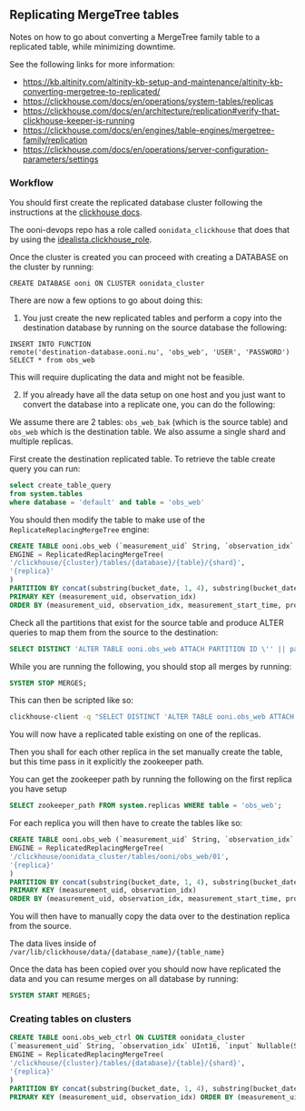 ## Replicating MergeTree tables

Notes on how to go about converting a MergeTree family table to a replicated table, while minimizing downtime.

See the following links for more information:

- https://kb.altinity.com/altinity-kb-setup-and-maintenance/altinity-kb-converting-mergetree-to-replicated/
- https://clickhouse.com/docs/en/operations/system-tables/replicas
- https://clickhouse.com/docs/en/architecture/replication#verify-that-clickhouse-keeper-is-running
- https://clickhouse.com/docs/en/engines/table-engines/mergetree-family/replication
- https://clickhouse.com/docs/en/operations/server-configuration-parameters/settings

### Workflow

You should first create the replicated database cluster following the
instructions at the [clickhouse docs](https://clickhouse.com/docs/en/architecture/replication).

The ooni-devops repo has a role called `oonidata_clickhouse` that does that by using the [idealista.clickhouse_role](https://github.com/idealista/clickhouse_role).

Once the cluster is created you can proceed with creating a DATABASE on the cluster by running:

```
CREATE DATABASE ooni ON CLUSTER oonidata_cluster
```

There are now a few options to go about doing this:

1. You just create the new replicated tables and perform a copy into the destination database by running on the source database the following:

```
INSERT INTO FUNCTION
remote('destination-database.ooni.nu', 'obs_web', 'USER', 'PASSWORD')
SELECT * from obs_web
```

This will require duplicating the data and might not be feasible.

2. If you already have all the data setup on one host and you just want to convert the database into a replicate one, you can do the following:

We assume there are 2 tables: `obs_web_bak` (which is the source table) and
`obs_web` which is the destination table. We also assume a single shard and
multiple replicas.

First create the destination replicated table. To retrieve the table create query you can run:

```sql
select create_table_query
from system.tables
where database = 'default' and table = 'obs_web'
```

You should then modify the table to make use of the `ReplicateReplacingMergeTree` engine:

```sql
CREATE TABLE ooni.obs_web (`measurement_uid` String, `observation_idx` UInt16, `input` Nullable(String), `report_id` String, `measurement_start_time` DateTime64(3, 'UTC'), `software_name` String, `software_version` String, `test_name` String, `test_version` String, `bucket_date` String, `probe_asn` UInt32, `probe_cc` String, `probe_as_org_name` String, `probe_as_cc` String, `probe_as_name` String, `network_type` String, `platform` String, `origin` String, `engine_name` String, `engine_version` String, `architecture` String, `resolver_ip` String, `resolver_asn` UInt32, `resolver_cc` String, `resolver_as_org_name` String, `resolver_as_cc` String, `resolver_is_scrubbed` UInt8, `resolver_asn_probe` UInt32, `resolver_as_org_name_probe` String, `created_at` Nullable(DateTime('UTC')), `target_id` Nullable(String), `hostname` Nullable(String), `transaction_id` Nullable(UInt16), `ip` Nullable(String), `port` Nullable(UInt16), `ip_asn` Nullable(UInt32), `ip_as_org_name` Nullable(String), `ip_as_cc` Nullable(String), `ip_cc` Nullable(String), `ip_is_bogon` Nullable(UInt8), `dns_query_type` Nullable(String), `dns_failure` Nullable(String), `dns_engine` Nullable(String), `dns_engine_resolver_address` Nullable(String), `dns_answer_type` Nullable(String), `dns_answer` Nullable(String), `dns_answer_asn` Nullable(UInt32), `dns_answer_as_org_name` Nullable(String), `dns_t` Nullable(Float64), `tcp_failure` Nullable(String), `tcp_success` Nullable(UInt8), `tcp_t` Nullable(Float64), `tls_failure` Nullable(String), `tls_server_name` Nullable(String), `tls_version` Nullable(String), `tls_cipher_suite` Nullable(String), `tls_is_certificate_valid` Nullable(UInt8), `tls_end_entity_certificate_fingerprint` Nullable(String), `tls_end_entity_certificate_subject` Nullable(String), `tls_end_entity_certificate_subject_common_name` Nullable(String), `tls_end_entity_certificate_issuer` Nullable(String), `tls_end_entity_certificate_issuer_common_name` Nullable(String), `tls_end_entity_certificate_san_list` Array(String), `tls_end_entity_certificate_not_valid_after` Nullable(DateTime64(3, 'UTC')), `tls_end_entity_certificate_not_valid_before` Nullable(DateTime64(3, 'UTC')), `tls_certificate_chain_length` Nullable(UInt16), `tls_certificate_chain_fingerprints` Array(String), `tls_handshake_read_count` Nullable(UInt16), `tls_handshake_write_count` Nullable(UInt16), `tls_handshake_read_bytes` Nullable(UInt32), `tls_handshake_write_bytes` Nullable(UInt32), `tls_handshake_last_operation` Nullable(String), `tls_handshake_time` Nullable(Float64), `tls_t` Nullable(Float64), `http_request_url` Nullable(String), `http_network` Nullable(String), `http_alpn` Nullable(String), `http_failure` Nullable(String), `http_request_body_length` Nullable(UInt32), `http_request_method` Nullable(String), `http_runtime` Nullable(Float64), `http_response_body_length` Nullable(Int32), `http_response_body_is_truncated` Nullable(UInt8), `http_response_body_sha1` Nullable(String), `http_response_status_code` Nullable(UInt16), `http_response_header_location` Nullable(String), `http_response_header_server` Nullable(String), `http_request_redirect_from` Nullable(String), `http_request_body_is_truncated` Nullable(UInt8), `http_t` Nullable(Float64), `probe_analysis` Nullable(String))
ENGINE = ReplicatedReplacingMergeTree(
'/clickhouse/{cluster}/tables/{database}/{table}/{shard}',
'{replica}'
)
PARTITION BY concat(substring(bucket_date, 1, 4), substring(bucket_date, 6, 2))
PRIMARY KEY (measurement_uid, observation_idx)
ORDER BY (measurement_uid, observation_idx, measurement_start_time, probe_cc, probe_asn) SETTINGS index_granularity = 8192
```

Check all the partitions that exist for the source table and produce ALTER queries to map them from the source to the destination:

```sql
SELECT DISTINCT 'ALTER TABLE ooni.obs_web ATTACH PARTITION ID \'' || partition_id || '\' FROM obs_web_bak;' from system.parts WHERE table = 'obs_web_bak' AND active;
```

While you are running the following, you should stop all merges by running:

```sql
SYSTEM STOP MERGES;
```

This can then be scripted like so:

```sh
clickhouse-client -q "SELECT DISTINCT 'ALTER TABLE ooni.obs_web ATTACH PARTITION ID \'' || partition_id || '\' FROM obs_web_bak;' from system.parts WHERE table = 'obs_web_bak' format TabSeparatedRaw" | clickhouse-client -u write --password XXXX -mn
```

You will now have a replicated table existing on one of the replicas.

Then you shall for each other replica in the set manually create the table, but this time pass in it explicitly the zookeeper path.

You can get the zookeeper path by running the following on the first replica you have setup

```sql
SELECT zookeeper_path FROM system.replicas WHERE table = 'obs_web';
```

For each replica you will then have to create the tables like so:

```sql
CREATE TABLE ooni.obs_web (`measurement_uid` String, `observation_idx` UInt16, `input` Nullable(String), `report_id` String, `measurement_start_time` DateTime64(3, 'UTC'), `software_name` String, `software_version` String, `test_name` String, `test_version` String, `bucket_date` String, `probe_asn` UInt32, `probe_cc` String, `probe_as_org_name` String, `probe_as_cc` String, `probe_as_name` String, `network_type` String, `platform` String, `origin` String, `engine_name` String, `engine_version` String, `architecture` String, `resolver_ip` String, `resolver_asn` UInt32, `resolver_cc` String, `resolver_as_org_name` String, `resolver_as_cc` String, `resolver_is_scrubbed` UInt8, `resolver_asn_probe` UInt32, `resolver_as_org_name_probe` String, `created_at` Nullable(DateTime('UTC')), `target_id` Nullable(String), `hostname` Nullable(String), `transaction_id` Nullable(UInt16), `ip` Nullable(String), `port` Nullable(UInt16), `ip_asn` Nullable(UInt32), `ip_as_org_name` Nullable(String), `ip_as_cc` Nullable(String), `ip_cc` Nullable(String), `ip_is_bogon` Nullable(UInt8), `dns_query_type` Nullable(String), `dns_failure` Nullable(String), `dns_engine` Nullable(String), `dns_engine_resolver_address` Nullable(String), `dns_answer_type` Nullable(String), `dns_answer` Nullable(String), `dns_answer_asn` Nullable(UInt32), `dns_answer_as_org_name` Nullable(String), `dns_t` Nullable(Float64), `tcp_failure` Nullable(String), `tcp_success` Nullable(UInt8), `tcp_t` Nullable(Float64), `tls_failure` Nullable(String), `tls_server_name` Nullable(String), `tls_version` Nullable(String), `tls_cipher_suite` Nullable(String), `tls_is_certificate_valid` Nullable(UInt8), `tls_end_entity_certificate_fingerprint` Nullable(String), `tls_end_entity_certificate_subject` Nullable(String), `tls_end_entity_certificate_subject_common_name` Nullable(String), `tls_end_entity_certificate_issuer` Nullable(String), `tls_end_entity_certificate_issuer_common_name` Nullable(String), `tls_end_entity_certificate_san_list` Array(String), `tls_end_entity_certificate_not_valid_after` Nullable(DateTime64(3, 'UTC')), `tls_end_entity_certificate_not_valid_before` Nullable(DateTime64(3, 'UTC')), `tls_certificate_chain_length` Nullable(UInt16), `tls_certificate_chain_fingerprints` Array(String), `tls_handshake_read_count` Nullable(UInt16), `tls_handshake_write_count` Nullable(UInt16), `tls_handshake_read_bytes` Nullable(UInt32), `tls_handshake_write_bytes` Nullable(UInt32), `tls_handshake_last_operation` Nullable(String), `tls_handshake_time` Nullable(Float64), `tls_t` Nullable(Float64), `http_request_url` Nullable(String), `http_network` Nullable(String), `http_alpn` Nullable(String), `http_failure` Nullable(String), `http_request_body_length` Nullable(UInt32), `http_request_method` Nullable(String), `http_runtime` Nullable(Float64), `http_response_body_length` Nullable(Int32), `http_response_body_is_truncated` Nullable(UInt8), `http_response_body_sha1` Nullable(String), `http_response_status_code` Nullable(UInt16), `http_response_header_location` Nullable(String), `http_response_header_server` Nullable(String), `http_request_redirect_from` Nullable(String), `http_request_body_is_truncated` Nullable(UInt8), `http_t` Nullable(Float64), `probe_analysis` Nullable(String))
ENGINE = ReplicatedReplacingMergeTree(
'/clickhouse/oonidata_cluster/tables/ooni/obs_web/01',
'{replica}'
)
PARTITION BY concat(substring(bucket_date, 1, 4), substring(bucket_date, 6, 2))
PRIMARY KEY (measurement_uid, observation_idx)
ORDER BY (measurement_uid, observation_idx, measurement_start_time, probe_cc, probe_asn) SETTINGS index_granularity = 8192
```

You will then have to manually copy the data over to the destination replica from the source.

The data lives inside of `/var/lib/clickhouse/data/{database_name}/{table_name}`

Once the data has been copied over you should now have replicated the data and you can resume merges on all database by running:

```sql
SYSTEM START MERGES;
```

### Creating tables on clusters

```sql
CREATE TABLE ooni.obs_web_ctrl ON CLUSTER oonidata_cluster
(`measurement_uid` String, `observation_idx` UInt16, `input` Nullable(String), `report_id` String, `measurement_start_time` DateTime64(3, 'UTC'), `software_name` String, `software_version` String, `test_name` String, `test_version` String, `bucket_date` String, `hostname` String, `created_at` Nullable(DateTime64(3, 'UTC')), `ip` String, `port` Nullable(UInt16), `ip_asn` Nullable(UInt32), `ip_as_org_name` Nullable(String), `ip_as_cc` Nullable(String), `ip_cc` Nullable(String), `ip_is_bogon` Nullable(UInt8), `dns_failure` Nullable(String), `dns_success` Nullable(UInt8), `tcp_failure` Nullable(String), `tcp_success` Nullable(UInt8), `tls_failure` Nullable(String), `tls_success` Nullable(UInt8), `tls_server_name` Nullable(String), `http_request_url` Nullable(String), `http_failure` Nullable(String), `http_success` Nullable(UInt8), `http_response_body_length` Nullable(Int32))
ENGINE = ReplicatedReplacingMergeTree(
'/clickhouse/{cluster}/tables/{database}/{table}/{shard}',
'{replica}'
)
PARTITION BY concat(substring(bucket_date, 1, 4), substring(bucket_date, 6, 2))
PRIMARY KEY (measurement_uid, observation_idx) ORDER BY (measurement_uid, observation_idx, measurement_start_time, hostname) SETTINGS index_granularity = 8192
```
